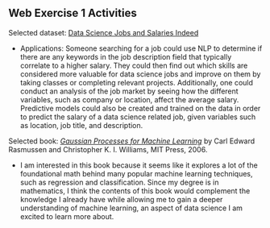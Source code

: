 ## Web Exercise 1 Activities

Selected dataset: [Data Science Jobs and Salaries Indeed](https://www.kaggle.com/datasets/ritiksharma07/data-science-jobs-and-salaries-indeed)

- Applications: Someone searching for a job could use NLP to determine if there are any keywords in the job description field that typically correlate to a higher salary. They could then find out which skills are considered more valuable for data science jobs and improve on them by taking classes or completing relevant projects. Additionally, one could conduct an analysis of the job market by seeing how the different variables, such as company or location, affect the average salary. Predictive models could also be created and trained on the data in order to predict the salary of a data science related job, given variables such as location, job title, and description.


Selected book: [*Gaussian Processes for Machine Learning*](http://gaussianprocess.org/gpml/chapters/) by Carl Edward Rasmussen and Christopher K. I. Williams, MIT Press, 2006. 

- I am interested in this book because it seems like it explores a lot of the foundational math behind many popular machine learning techniques, such as regression and classification. Since my degree is in mathematics, I think the contents of this book would complement the knowledge I already have while allowing me to gain a deeper understanding of machine learning, an aspect of data science I am excited to learn more about.

